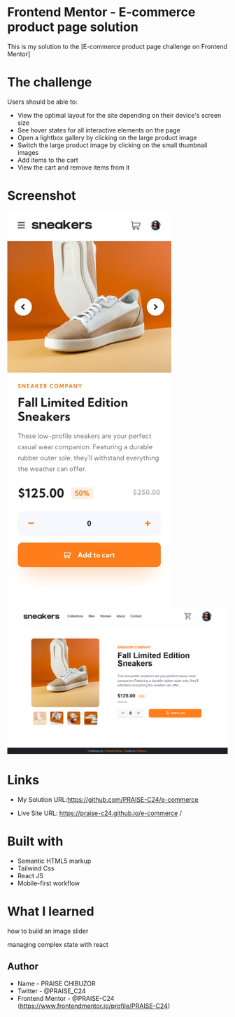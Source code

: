 # Frontend Mentor - E-commerce product page solution

This is my solution to the [E-commerce product page challenge on Frontend Mentor]

# The challenge

Users should be able to:

- View the optimal layout for the site depending on their device's screen size
- See hover states for all interactive elements on the page
- Open a lightbox gallery by clicking on the large product image
- Switch the large product image by clicking on the small thumbnail images
- Add items to the cart
- View the cart and remove items from it

# Screenshot

![](./design/mobile-design.jpg)
![](./design/screenshot.png)

# Links

- My Solution URL:https://github.com/PRAISE-C24/e-commerce

- Live Site URL: https://praise-c24.github.io/e-commerce
  /

# Built with

- Semantic HTML5 markup
- Tailwind Css
- React JS
- Mobile-first workflow

# What I learned

how to build an image slider

managing complex state with react

## Author

- Name - PRAISE CHIBUZOR
- Twitter - @PRAISE_C24
- Frontend Mentor - @PRAISE-C24 (https://www.frontendmentor.io/profile/PRAISE-C24)

